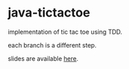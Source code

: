 # java-tictactoe

implementation of tic tac toe using TDD.

each branch is a different step.

slides are available [here](https://docs.google.com/presentation/d/1RNPc50lbkr6hB4VArr0BGvLqKjxPXmDMV4-4kv5SU0I/edit?usp=sharing).
